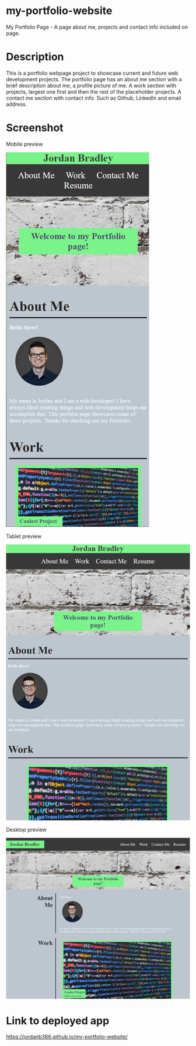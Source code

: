 # my-portfolio-website

My Portfolio Page - A page about me, projects and contact info included on page.

# Description

This is a portfolio webpage project to showcase current and future web development projects. The portfolio page has an about me section with a brief description about me, a profile picture of me. A work section with projects, largest one first and then the rest of the placeholder projects. A contact me section with contact info. Such as Github, LinkedIn and email address.

# Screenshot

Mobile preview

![Mobile screenshot](./Assets/images/Screenshot2.png)

Tablet preview

![Tablet screenshot](./Assets/images/Screenshot3.png)

Desktop preview

![Desktop screenshot](./Assets/images/Screenshot1.png)

# Link to deployed app

https://jordanb366.github.io/my-portfolio-website/
